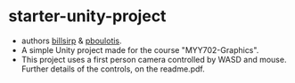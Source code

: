 # starter-unity-project
- authors [billsirp](https://github.com/billsirp) & [pboulotis](https://github.com/pboulotis).
- A simple Unity project made for the course "MYY702-Graphics".
- This project uses a first person camera controlled by WASD and mouse. Further details of the controls, on the readme.pdf.
